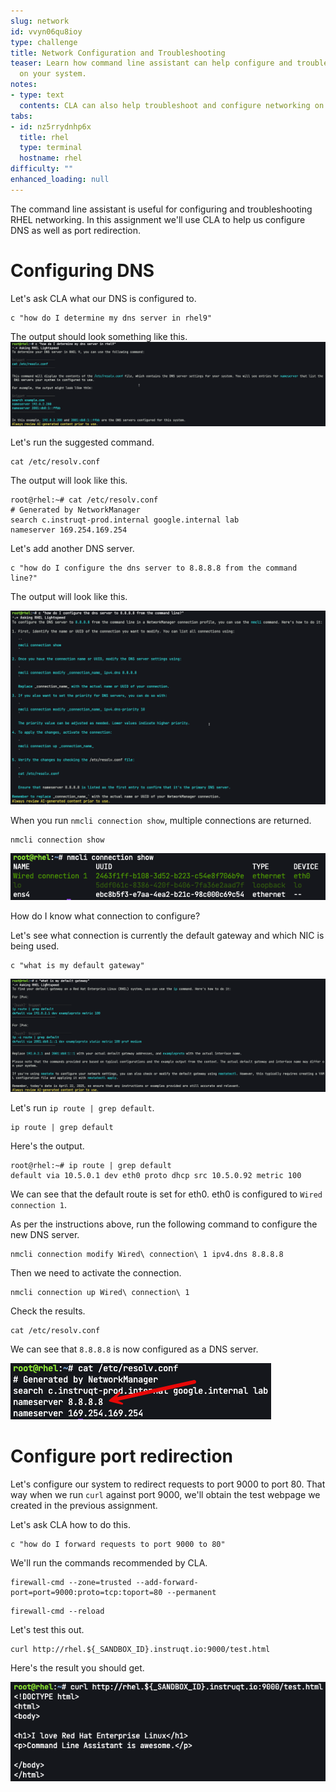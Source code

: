```yaml
---
slug: network
id: vvyn06qu8ioy
type: challenge
title: Network Configuration and Troubleshooting
teaser: Learn how command line assistant can help configure and troubleshoot networking
  on your system.
notes:
- type: text
  contents: CLA can also help troubleshoot and configure networking on your RHEL system.
tabs:
- id: nz5rrydnhp6x
  title: rhel
  type: terminal
  hostname: rhel
difficulty: ""
enhanced_loading: null
---
```


The command line assistant is useful for configuring and troubleshooting RHEL networking. In this assignment we'll use CLA to help us configure DNS as well as port redirection.

Configuring DNS
===

Let's ask CLA what our DNS is configured to.

```bash,run
c "how do I determine my dns server in rhel9"
```

The output should look something like this.
![](../assets/view_dns.png)

Let's run the suggested command.

```bash,run
cat /etc/resolv.conf
```

The output will look like this.

```bash,nocopy
root@rhel:~# cat /etc/resolv.conf
# Generated by NetworkManager
search c.instruqt-prod.internal google.internal lab
nameserver 169.254.169.254
```

Let's add another DNS server.

```bash,run
c "how do I configure the dns server to 8.8.8.8 from the command line?"
```

The output will look like this.

![](../assets/cla_configure_dns.png)

When you run `nmcli connection show`, multiple connections are returned.

```bash,run
nmcli connection show
```

![](../assets/nmcli_con_show.png)

How do I know what connection to configure?

Let's see what connection is currently the default gateway and which NIC is being used.

```bash,run
c "what is my default gateway"
```

![](../assets/default_gateway.png)

Let's run `ip route | grep default`.

```bash,run
ip route | grep default
```

Here's the output.

```bash,nocopy
root@rhel:~# ip route | grep default
default via 10.5.0.1 dev eth0 proto dhcp src 10.5.0.92 metric 100
```

We can see that the default route is set for eth0. eth0 is configured to `Wired connection 1`.

As per the instructions above, run the following command to configure the new DNS server.

```bash,run
nmcli connection modify Wired\ connection\ 1 ipv4.dns 8.8.8.8
```

Then we need to activate the connection.

```bash,run
nmcli connection up Wired\ connection\ 1
```

Check the results.

```bash,run
cat /etc/resolv.conf
```

We can see that `8.8.8.8` is now configured as a DNS server.

![](../assets/8888_dns.png)

Configure port redirection
===
Let's configure our system to redirect requests to port 9000 to port 80. That way when we run `curl` against port 9000, we'll obtain the test webpage we created in the previous assignment.

Let's ask CLA how to do this.

```bash,run
c "how do I forward requests to port 9000 to 80"
```

We'll run the commands recommended by CLA.

```bash,run
firewall-cmd --zone=trusted --add-forward-port=port=9000:proto=tcp:toport=80 --permanent
```

```bash,run
firewall-cmd --reload
```

Let's test this out.

```bash,run
curl http://rhel.${_SANDBOX_ID}.instruqt.io:9000/test.html
```

Here's the result you should get.

![](../assets/redirected_result.png)

